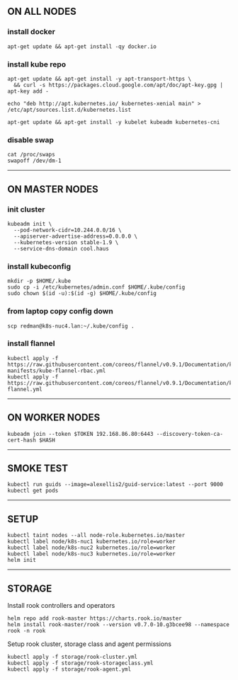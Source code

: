 ## ON ALL NODES

### install docker

```
apt-get update && apt-get install -qy docker.io
```

### install kube repo

```
apt-get update && apt-get install -y apt-transport-https \
  && curl -s https://packages.cloud.google.com/apt/doc/apt-key.gpg | apt-key add -

echo "deb http://apt.kubernetes.io/ kubernetes-xenial main" > /etc/apt/sources.list.d/kubernetes.list

apt-get update && apt-get install -y kubelet kubeadm kubernetes-cni
```
  
### disable swap

```
cat /proc/swaps
swapoff /dev/dm-1
```

---
  
## ON MASTER NODES

### init cluster

```
kubeadm init \
  --pod-network-cidr=10.244.0.0/16 \
  --apiserver-advertise-address=0.0.0.0 \
  --kubernetes-version stable-1.9 \
  --service-dns-domain cool.haus
```
  
### install kubeconfig

```
mkdir -p $HOME/.kube
sudo cp -i /etc/kubernetes/admin.conf $HOME/.kube/config
sudo chown $(id -u):$(id -g) $HOME/.kube/config
```

### from laptop copy config down

```
scp redman@k8s-nuc4.lan:~/.kube/config .
```
  
### install flannel

```
kubectl apply -f https://raw.githubusercontent.com/coreos/flannel/v0.9.1/Documentation/k8s-manifests/kube-flannel-rbac.yml
kubectl apply -f https://raw.githubusercontent.com/coreos/flannel/v0.9.1/Documentation/kube-flannel.yml
```

---

## ON WORKER NODES

```
kubeadm join --token $TOKEN 192.168.86.80:6443 --discovery-token-ca-cert-hash $HASH
```

---

## SMOKE TEST

```
kubectl run guids --image=alexellis2/guid-service:latest --port 9000
kubectl get pods
```

---

## SETUP

```
kubectl taint nodes --all node-role.kubernetes.io/master
kubectl label node/k8s-nuc1 kubernetes.io/role=worker
kubectl label node/k8s-nuc2 kubernetes.io/role=worker
kubectl label node/k8s-nuc3 kubernetes.io/role=worker
helm init
```

---

## STORAGE

Install rook controllers and operators

```
helm repo add rook-master https://charts.rook.io/master
helm install rook-master/rook --version v0.7.0-10.g3bcee98 --namespace rook -n rook
```

Setup rook cluster, storage class and agent permissions

```
kubectl apply -f storage/rook-cluster.yml
kubectl apply -f storage/rook-storageclass.yml
kubectl apply -f storage/rook-agent.yml
```